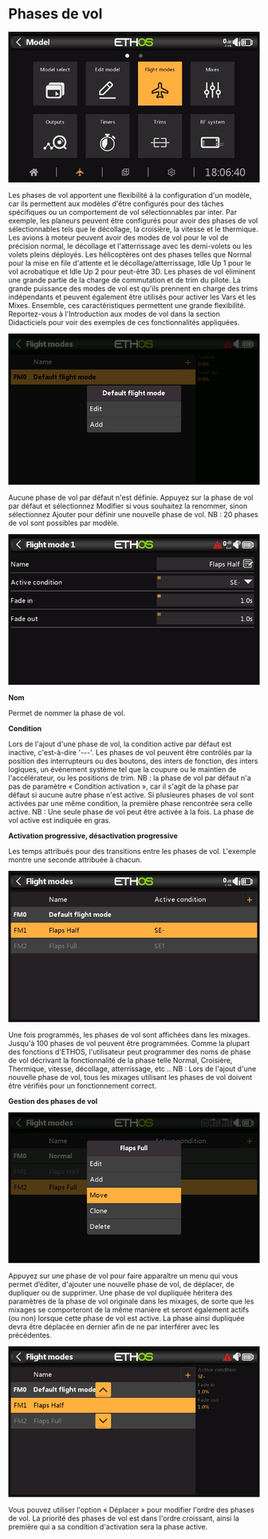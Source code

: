 # Phases de vol

![](<../.gitbook/assets/0 (5).jpeg>)

Les phases de vol apportent une flexibilité à la configuration d'un modèle, car ils permettent aux modèles d'être configurés pour des tâches spécifiques ou un comportement de vol sélectionnables par inter. Par exemple, les planeurs peuvent être configurés pour avoir des phases de vol  sélectionnables tels que le décollage, la croisière, la vitesse et le thermique. Les avions à moteur peuvent avoir des modes de vol pour le vol de précision normal, le décollage et l'atterrissage avec les demi-volets ou les volets pleins déployés. Les hélicoptères ont des phases telles que Normal pour la mise en file d'attente et le décollage/atterrissage, Idle Up 1 pour le vol acrobatique et Idle Up 2 pour peut-être 3D.
Les phases de vol éliminent une grande partie de la charge de commutation et de trim du pilote.
La grande puissance des modes de vol est qu'ils prennent en charge des trims indépendants et peuvent également être utilisés pour activer les Vars et les Mixes. Ensemble, ces caractéristiques permettent une grande flexibilité. Reportez-vous à l'Introduction aux modes de vol dans la section Didacticiels pour voir des exemples de ces fonctionnalités appliquées.

![](<../.gitbook/assets/1 (4).png>)

Aucune phase de vol par défaut n'est définie. Appuyez sur la phase de vol par défaut et sélectionnez Modifier si vous souhaitez la renommer, sinon sélectionnez Ajouter pour définir une nouvelle phase de vol. 
NB : 20 phases de vol sont possibles par modèle.

![](<../.gitbook/assets/2 (2).png>)

**Nom**

Permet de nommer la phase de vol.

**Condition**

Lors de l'ajout d'une phase de vol, la condition active par défaut est inactive, c'est-à-dire '---'. Les phases de vol peuvent être contrôlés par la position des interrupteurs ou des boutons, des inters de fonction, des inters logiques, un événement système tel que la coupure ou le maintien de l'accélérateur, ou les positions de trim.
NB : la phase de vol par défaut n'a pas de paramètre « Condition activation », car il s'agit de la phase par défaut si aucune autre phase n'est active. Si plusieures phases de vol sont activées par une même condition, la première phase rencontrée sera celle active.
NB : Une seule phase de vol peut être activée à la fois.
La phase de vol active est indiquée en gras.

**Activation progressive, désactivation progressive**

Les temps attribués pour des transitions entre les phases de vol. L'exemple montre une seconde attribuée à chacun.

![](<../.gitbook/assets/3 (9).jpeg>)

Une fois programmés, les phases de vol sont affichées dans les mixages. Jusqu'à 100 phases de vol peuvent être programmées. Comme la plupart des fonctions d'ETHOS, l'utilisateur peut programmer des noms de phase de vol décrivant la fonctionnalité de la phase telle Normal, Croisière, Thermique, vitesse, décollage, atterrissage, etc ..
NB : Lors de l'ajout d'une nouvelle phase de vol, tous les mixages utilisant les phases de vol doivent être vérifiés pour un fonctionnement correct.

**Gestion des phases de vol**

![](<../.gitbook/assets/4 (7).jpeg>)

Appuyez sur une phase de vol pour faire apparaître un menu qui vous permet d’éditer, d'ajouter une nouvelle phase de vol, de déplacer, de dupliquer ou de supprimer.
Une phase  de vol dupliquée héritera des paramètres de la phase de vol originale dans les mixages, de sorte que les mixages se comporteront de la même manière et seront également actifs (ou non) lorsque cette phase de vol est active. La phase ainsi dupliquée devra être déplacée en dernier afin de ne par interférer avec les précédentes.

![](<../.gitbook/assets/5 (3).png>)

Vous pouvez utiliser l'option « Déplacer » pour modifier l'ordre des phases de vol. La priorité des phases de vol est dans l'ordre croissant, ainsi la première qui a sa condition d'activation sera la phase active.

